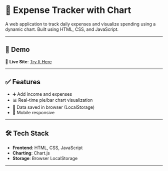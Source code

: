 
# 💸 Expense Tracker with Chart

A web application to track daily expenses and visualize spending using a dynamic chart. Built using HTML, CSS, and JavaScript.

---

## 📸 Demo



🔗 **Live Site**: [Try It Here](https://your-live-site-link.netlify.app) 

---

## ✅ Features

- ➕ Add income and expenses
- 📊 Real-time pie/bar chart visualization
- 💾 Data saved in browser (LocalStorage)
- 📱 Mobile responsive

---

## 🛠️ Tech Stack

- **Frontend**: HTML, CSS, JavaScript
- **Charting**: Chart.js
- **Storage**: Browser LocalStorage

---


